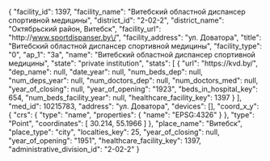 {
    "facility_id": 1397,
    "facility_name": "Витебский областной диспансер спортивной медицины",
    "district_id": "2-02-2",
    "district_name": "Октябрьский район, Витебск",
    "facility_url": "http:\/\/www.sportdispanser.by\/",
    "facility_address": "ул. Доватора",
    "title": "Витебский областной диспансер спортивной медицины",
    "facility_type": "0",
    "ap_1": "3а",
    "name": "Витебский областной диспансер спортивной медицины",
    "state": "private institution",
    "stats": [
        {
            "url": "https:\/\/kvd.by\/",
            "dep_name": null,
            "date_year": null,
            "num_beds_dep": null,
            "num_deps_year": null,
            "num_doctors_dep": null,
            "num_doctors_med": null,
            "year_of_closing": null,
            "year_of_opening": "1923",
            "beds_in_hospital_key": 654,
            "num_beds_facility_year": null,
            "healthcare_facility_key": 1397
        }
    ],
    "med_id": 10215783,
    "address": "ул. Доватора",
    "devices": [],
    "coord_x_y": {
        "crs": {
            "type": "name",
            "properties": {
                "name": "EPSG:4326"
            }
        },
        "type": "Point",
        "coordinates": [
            30.214,
            55.1966
        ]
    },
    "place_name": "Витебск",
    "place_type": "city",
    "localties_key": 25,
    "year_of_closing": null,
    "year_of_opening": "1951",
    "healthcare_facility_key": 1397,
    "administrative_division_id": "2-02-2"
}